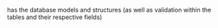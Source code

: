 has the database models and structures (as well as validation within the tables and their respective fields)
